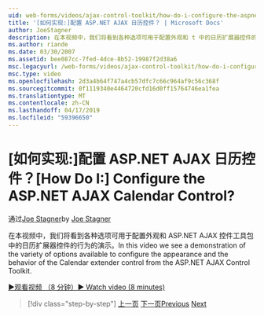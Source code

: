 ```yaml
---
uid: web-forms/videos/ajax-control-toolkit/how-do-i-configure-the-aspnet-ajax-calendar-control
title: '[如何实现:]配置 ASP.NET AJAX 日历控件？ | Microsoft Docs'
author: JoeStagner
description: 在本视频中，我们将看到各种选项可用于配置外观和 t 中的日历扩展器控件的行为的演示...
ms.author: riande
ms.date: 03/30/2007
ms.assetid: bee087cc-7fed-4dce-8b52-19987f2d38a6
msc.legacyurl: /web-forms/videos/ajax-control-toolkit/how-do-i-configure-the-aspnet-ajax-calendar-control
msc.type: video
ms.openlocfilehash: 2d3a4b64f747a4cb57dfc7c66c964af9c56c368f
ms.sourcegitcommit: 0f1119340e4464720cfd16d0ff15764746ea1fea
ms.translationtype: MT
ms.contentlocale: zh-CN
ms.lasthandoff: 04/17/2019
ms.locfileid: "59396650"
---
```

# <a name="how-do-i-configure-the-aspnet-ajax-calendar-control"></a><span data-ttu-id="a7818-104">[如何实现:]配置 ASP.NET AJAX 日历控件？</span><span class="sxs-lookup"><span data-stu-id="a7818-104">[How Do I:] Configure the ASP.NET AJAX Calendar Control?</span></span>

<span data-ttu-id="a7818-105">通过[Joe Stagner](https://github.com/JoeStagner)</span><span class="sxs-lookup"><span data-stu-id="a7818-105">by [Joe Stagner](https://github.com/JoeStagner)</span></span>

<span data-ttu-id="a7818-106">在本视频中，我们将看到各种选项可用于配置外观和 ASP.NET AJAX 控件工具包中的日历扩展器控件的行为的演示。</span><span class="sxs-lookup"><span data-stu-id="a7818-106">In this video we see a demonstration of the variety of options available to configure the appearance and the behavior of the Calendar extender control from the ASP.NET AJAX Control Toolkit.</span></span>

[<span data-ttu-id="a7818-107">&#9654;观看视频 （8 分钟）</span><span class="sxs-lookup"><span data-stu-id="a7818-107">&#9654; Watch video (8 minutes)</span></span>](https://channel9.msdn.com/Blogs/ASP-NET-Site-Videos/how-do-i-configure-the-aspnet-ajax-calendar-control)

> [!div class="step-by-step"]
> <span data-ttu-id="a7818-108">[上一页](how-do-i-use-the-aspnet-ajax-autocomplete-control.md)
> [下一页](how-do-i-use-the-aspnet-ajax-dropdown-control.md)</span><span class="sxs-lookup"><span data-stu-id="a7818-108">[Previous](how-do-i-use-the-aspnet-ajax-autocomplete-control.md)
[Next](how-do-i-use-the-aspnet-ajax-dropdown-control.md)</span></span>
